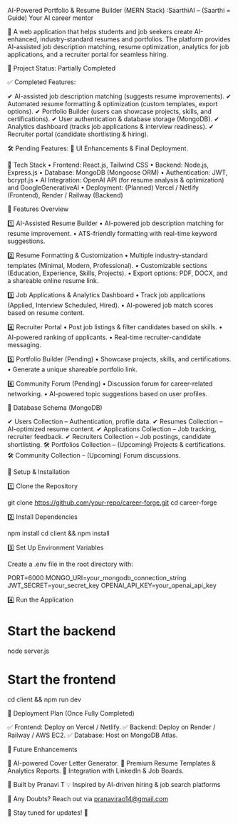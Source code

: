 AI-Powered Portfolio & Resume Builder (MERN Stack) :SaarthiAI – (Saarthi = Guide) Your AI career mentor

🚀 A web application that helps students and job seekers create AI-enhanced, industry-standard resumes and portfolios. The platform provides AI-assisted job description matching, resume optimization, analytics for job applications, and a recruiter portal for seamless hiring.

📌 Project Status: Partially Completed

✅ Completed Features:

✔ AI-assisted job description matching (suggests resume improvements).
✔ Automated resume formatting & optimization (custom templates, export options).
✔ Portfolio Builder (users can showcase projects, skills, and certifications).
✔ User authentication & database storage (MongoDB).
✔ Analytics dashboard (tracks job applications & interview readiness).
✔ Recruiter portal (candidate shortlisting & hiring).

🛠 Pending Features:
🔲 UI Enhancements & Final Deployment.

🔹 Tech Stack
	•	Frontend: React.js, Tailwind CSS
	•	Backend: Node.js, Express.js
	•	Database: MongoDB (Mongoose ORM)
	•	Authentication: JWT, bcrypt.js
	•	AI Integration: OpenAI API (for resume analysis & optimization) and GoogleGenerativeAI
	•	Deployment: (Planned) Vercel / Netlify (Frontend), Render / Railway (Backend)

🔹 Features Overview

1️⃣ AI-Assisted Resume Builder
	•	AI-powered job description matching for resume improvement.
	•	ATS-friendly formatting with real-time keyword suggestions.

2️⃣ Resume Formatting & Customization
	•	Multiple industry-standard templates (Minimal, Modern, Professional).
	•	Customizable sections (Education, Experience, Skills, Projects).
	•	Export options: PDF, DOCX, and a shareable online resume link.

3️⃣ Job Applications & Analytics Dashboard
	•	Track job applications (Applied, Interview Scheduled, Hired).
	•	AI-powered job match scores based on resume content.

4️⃣ Recruiter Portal
	•	Post job listings & filter candidates based on skills.
	•	AI-powered ranking of applicants.
	•	Real-time recruiter-candidate messaging.

5️⃣ Portfolio Builder (Pending)
	•	Showcase projects, skills, and certifications.
	•	Generate a unique shareable portfolio link.

6️⃣ Community Forum (Pending)
	•	Discussion forum for career-related networking.
	•	AI-powered topic suggestions based on user profiles.

🔹 Database Schema (MongoDB)

✔ Users Collection – Authentication, profile data.
✔ Resumes Collection – AI-optimized resume content.
✔ Applications Collection – Job tracking, recruiter feedback.
✔ Recruiters Collection – Job postings, candidate shortlisting.
🛠 Portfolios Collection – (Upcoming) Projects & certifications.
🛠 Community Collection – (Upcoming) Forum discussions.

🔹 Setup & Installation

1️⃣ Clone the Repository

git clone https://github.com/your-repo/career-forge.git
cd career-forge

2️⃣ Install Dependencies

npm install
cd client && npm install

3️⃣ Set Up Environment Variables

Create a .env file in the root directory with:

PORT=6000
MONGO_URI=your_mongodb_connection_string
JWT_SECRET=your_secret_key
OPENAI_API_KEY=your_openai_api_key

4️⃣ Run the Application

# Start the backend
node server.js 

# Start the frontend
cd client && npm run dev 

🔹 Deployment Plan (Once Fully Completed)

✅ Frontend: Deploy on Vercel / Netlify.
✅ Backend: Deploy on Render / Railway / AWS EC2.
✅ Database: Host on MongoDB Atlas.

🔹 Future Enhancements

🔹 AI-powered Cover Letter Generator.
🔹 Premium Resume Templates & Analytics Reports.
🔹 Integration with LinkedIn & Job Boards.


🚀 Built by Pranavi T
💡 Inspired by AI-driven hiring & job search platforms


🔹 Any Doubts? Reach out via pranavirao14@gmail.com

🚀 Stay tuned for updates! 🎯
